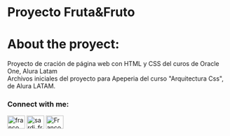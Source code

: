 # Proyecto Fruta&Fruto

# About the proyect:
Proyecto de cración de página web con HTML y CSS del curos de Oracle One, Alura Latam
<br>
Archivos iniciales del proyecto para Apeperia del curso "Arquitectura Css", de Alura LATAM.

<h3 align="left">Connect with me:</h3>
<p align="left">
<a href="https://linkedin.com/in/franco sardi" target="blank"><img align="center" src="https://raw.githubusercontent.com/rahuldkjain/github-profile-readme-generator/master/src/images/icons/Social/linked-in-alt.svg" alt="franco sardi" height="30" width="40" /></a>
<a href="https://instagram.com/sardi_franco" target="blank"><img align="center" src="https://raw.githubusercontent.com/rahuldkjain/github-profile-readme-generator/master/src/images/icons/Social/instagram.svg" alt="sardi_franco" height="30" width="40" /></a>
<a href="https://discord.gg/Franco S#2010" target="blank"><img align="center" src="https://raw.githubusercontent.com/rahuldkjain/github-profile-readme-generator/master/src/images/icons/Social/discord.svg" alt="Franco S#2010" height="30" width="40" /></a>
</p>
